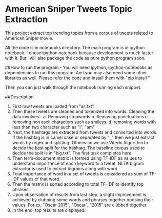 # American Sniper Tweets Topic Extraction

This project extract top trending topics from a corpus of tweets related to American Sniper movie.

All the code is in notebooks directory. The main program is in ipython notebook. I chose ipython notebook because development is much faster with it. But i will also package the code as pure python program soon.

##How to run the program - 
You will need ipython, ipython-notebooks as dependencies to run this program. And you may also need some other libraries as well. Please refer the code and install them with "pip install <package-name>"

Then you can just walk through the notebook running each snippet.

##Description
1. First raw tweets are loaded from "as.txt"
2. Then these tweets are cleaned and tokenized into words. Cleaning the data involves - 
   a. Removing stopwords
   b. Removing punctuations
   c. removing non ascii characters such as smileys.
   d. removing words with less than two character such as "i", "am"
3. Next, the hashtags are extracted from tweets and converted into words. If the hashtag is in camel case or separated by "_" then we just extract words by regex and splitting. Otherwise we use Viterbi Algorithm to decide the best split for the hashtag. The baseline corpus used to decide the split is in "big.txt". The first task completes here.
4. Then term-document matrix is formed using TF-IDF as values to understand importance of each keyword to a tweet. NLTK bigram extractor is used to extract bigrams along with word.
5. Total importance of word in a set of tweets is considered as sum of TF-IDF values of that word.
6. Then the matrix is sorted according to total TF-IDF to identify top phrases.
7. Upon observation of results from last step, a slight improvement is achieved by clubbing some words and phrases together boosing their values. For ex, "Oscar 2015", "Oscar", "2015" are clubbed together.
8. In the end, top results are displayed.


